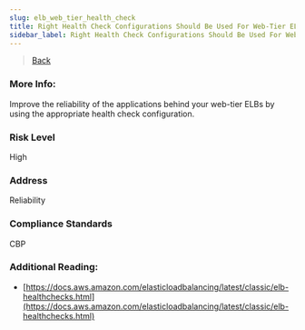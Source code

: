```yaml
---
slug: elb_web_tier_health_check
title: Right Health Check Configurations Should Be Used For Web-Tier ELBs
sidebar_label: Right Health Check Configurations Should Be Used For Web-Tier ELBs
---
```

> [Back](../../elbmonitoring)

### More Info:
Improve the reliability of the applications behind your web-tier ELBs by using the appropriate health check configuration. 

### Risk Level
High

### Address
Reliability

### Compliance Standards
CBP

### Additional Reading:
- [https://docs.aws.amazon.com/elasticloadbalancing/latest/classic/elb-healthchecks.html](https://docs.aws.amazon.com/elasticloadbalancing/latest/classic/elb-healthchecks.html) 
